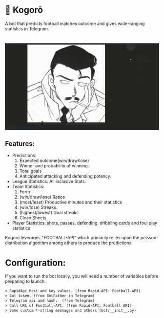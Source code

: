# 🎯 Kogorō

A bot that predicts football matches outcome and gives wide-ranging statistics in Telegram.
#
![Kogoro Demo](./github/kogoroGIF.gif)

## Features:
- Predictions: 
  1) Expected outcome(win/draw/lose)
  2) Winner and probability of winning
  3) Total goals
  4) Anticipated attacking and defending potency. 
- League Statistics: All inclusive Stats.
- Team Statistics: 
  1) Form 
  2) (win/draw/lose) Ratios
  3) (most/least) Productive minutes and their statistics
  4) (win/lose) Streaks. 
  5) (highest/lowest) Goal streaks
  6) Clean Sheets
- Player Statistics: shots, passes, defending, dribbling cards and foul play statistics.

Kogoro leverages "FOOTBALL-API" which primarily relies upon the poisson-distribution algorithm among others to produce the predictions.

# Configuration:
If you want to run the bot locally, you will need a number of variables before preparing to launch.

```
> RapidApi host and key values. (from Rapid-API: Football-API)
> Bot token. (from BotFather in Telegram)
> Telegram api and hash.  (from Telegram)
> Call URL of Football-API. (from Rapid-API: Football API)
> Some custom f-string messages and others (bot/__init__.py)
```
